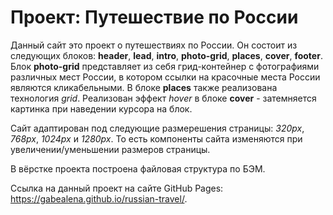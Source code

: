 # Проект: Путешествие по России

Данный сайт это проект о путешествиях по России. Он состоит из следующих блоков: **header**,  **lead**, **intro**, **photo-grid**, **places**, **cover**, **footer**. Блок **photo-grid** представляет из себя  грид-контейнер с фотографиями различных мест России, в котором ссылки на красочные места  России являются кликабельными. В блоке **places** также реализована технология *grid*. Реализован эффект *hover* в блоке **cover** - затемняется картинка при наведении курсора на блок. 

Сайт адаптирован под следующие размерешения страницы: *320px*, *768px*, *1024px* и *1280px*. То есть компоненты сайта изменяются при увеличении/уменьшении размеров страницы. 

В вёрстке проекта построена файловая структура по БЭМ.

Ссылка на данный проект на сайте GitHub Pages: https://gabealena.github.io/russian-travel/.